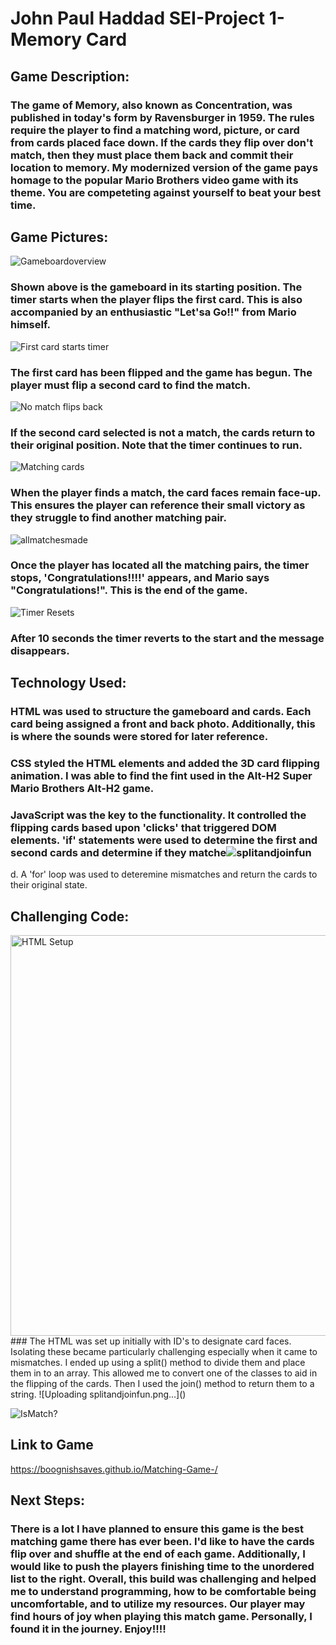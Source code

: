 # John Paul Haddad SEI-Project 1- Memory Card 

## Game Description:
### The game of Memory, also  known as Concentration, was published in today's form by Ravensburger in 1959. The rules require the player to find a matching word, picture, or card from cards placed face down. If the cards they flip over don't match, then they must place them back and commit their location to memory. My modernized version of the game pays homage to the popular Mario Brothers video game with its theme. You are competeting against yourself to beat your best time.

## Game Pictures:

![Gameboardoverview](https://user-images.githubusercontent.com/100719674/184262937-aa42de93-ed3c-4d11-8a40-2491e7f62e8e.png)
### Shown above is the gameboard in its starting position. The timer starts when the player flips the first card. This is also accompanied by an enthusiastic "Let'sa Go!!" from Mario himself.

![First card starts timer](https://user-images.githubusercontent.com/100719674/184263201-facdc71d-45d2-4c70-9f67-261451654cf2.png)
### The first card has been flipped and the game has begun. The player must flip a second card to find the match.

![No match flips back](https://user-images.githubusercontent.com/100719674/184263448-d1a57345-2197-441f-8843-d978b7489206.png)
### If the second card selected is not a match, the cards return to their original position. Note that the timer continues to run.


![Matching cards](https://user-images.githubusercontent.com/100719674/184263543-ab6c363d-7b00-4b57-8f21-3c03b1751fc8.png)
### When the player finds a match, the card faces remain face-up. This ensures the player can reference their small victory as they struggle to find another matching pair.

![allmatchesmade](https://user-images.githubusercontent.com/100719674/184263780-b1be034d-e198-4559-a284-9561509ce385.png)
### Once the player has located all the matching pairs, the timer stops, 'Congratulations!!!!' appears, and Mario says "Congratulations!". This is the end of the game.

![Timer Resets](https://user-images.githubusercontent.com/100719674/184263967-5f06d5d1-67ea-4415-a321-599876621023.png)
### After 10 seconds the timer reverts to the start and the message disappears.

## Technology Used:
### HTML was used to structure the gameboard and cards. Each card being assigned a front and back photo. Additionally, this is where the sounds were stored for later reference.
### CSS styled the HTML elements and added the 3D card flipping animation. I was able to find the fint used in the Alt-H2 Super Mario Brothers Alt-H2 game. 
### JavaScript was the key to the functionality. It controlled the flipping cards based upon 'clicks' that triggered DOM elements. 'if' statements were used to determine the first and second cards and determine if they matche![splitandjoinfun](https://user-images.githubusercontent.com/100719674/184265274-c4bccab8-9e9d-4f04-a966-7285aa5f50a9.png)
d. A 'for' loop was used to deteremine mismatches and return the cards to their original state.

## Challenging Code:
<img width="641" alt="HTML Setup" src="https://user-images.githubusercontent.com/100719674/184264829-097d0c80-3138-4fa7-867a-0f87d585c8bb.png">
### The HTML was set up initially with ID's to designate card faces. Isolating these became particularly challenging especially when it came to mismatches. I ended up using a split() method to divide them and place them in to an array. This allowed me to convert one of the classes to aid in the flipping of the cards. Then I used the join() method to return them to a string.
![Uploading splitandjoinfun.png…]()

![IsMatch?](https://user-images.githubusercontent.com/100719674/184265352-6395097e-4279-4d83-9fff-739e7d09ba8e.png)

## Link to Game

https://boognishsaves.github.io/Matching-Game-/

## Next Steps:

### There is a lot I have planned to ensure this game is the best matching game there has ever been. I'd like to have the cards flip over and shuffle at the end of each game. Additionally, I would like to push the players finishing time to the unordered list to the right. Overall, this build was challenging and helped me to understand programming, how to be comfortable being uncomfortable, and to utilize my resources. Our player may find hours of joy when playing this match game. Personally, I found it in the journey. Enjoy!!!!


